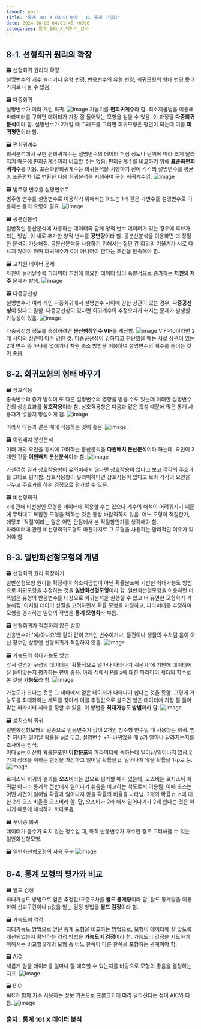 ```yaml
---
layout: post
title: "통계 101 X 데이터 분석 : 8. 통계 모형화"
date: 2024-10-08 04:01:45 +0900
categories: 통계_101_X_데이터_분석
---
```

## <span style= 'background-color: #f1f8ff'>8-1. 선형회귀 원리의 확장
🗃️ 선형회귀 원리의 확장\
설명변수의 개수 늘리기나 유형 변경, 반응변수의 유형 변경, 회귀모형의 형태 변경 등 3가지로 나눌 수 있음.

🗃️ 다중회귀\
설명변수가 여러 개인 회귀.
![image](https://github.com/user-attachments/assets/c668e25b-1935-493a-9fca-1493524d54d0)
기울기를 **편회귀계수**라 함. 최소제곱법을 이용해 파라미터를 구하면 데이터가 가장 잘 들어맞는 모형을 얻을 수 있음. 이 과정을 **다중회귀분석**이라 함. 설명변수가 2개일 때 그래프를 그리면 회귀모형은 평면이 되는데 이를 **회귀평면**이라 함.

🗃️ 편회귀계수\
회귀분석에서 구한 편회귀계수는 설명변수의 데이터 퍼짐 정도나 단위에 따라 크게 달라지기 때문에 편회귀계수끼리 비교할 수는 없음. 편회귀계수를 비교하기 위해 **표준화편회귀계수**를 이용. 표준화편회귀계수는 회귀분석을 시행하기 전에 각각의 설명변수를 평균 0, 표준편차 1로 변환한 다음 회귀분석을 시행하여 구한 회귀계수임.
![image](https://github.com/user-attachments/assets/f6e411c5-a8ed-4477-b87b-ccc1d1d4ecaf)

🗃️ 범주형 변수를 설명변수로\
범주형 변수를 설명변수로 이용하기 위해서는 0 또는 1과 같은 가변수를 설명변수로 이용하는 등의 요령이 필요.
![image](https://github.com/user-attachments/assets/62a2662c-4f86-49b8-bf94-8aa6cf9661c3)

🗃️ 공분산분석\
일반적인 분산분석에 사용하는 데이터와 함께 양적 변수 데이터가 있는 경우에 후보가 되는 방법. 이 새로 추가한 양적 변수를 **공변량**이라 함. 공분산분석을 이용하면 더 정밀한 분석이 가능해짐. 공분산분석을 사용하기 위해서는 집단 간 회귀의 기울기가 서로 다르지 않아야 하며 회귀계수가 0이 아니어야 한다는 조건을 만족해야 함.

🗃️ 고차원 데이터 문제\
차원이 늘어날수록 파라미터 추정에 필요한 데이터 양이 폭발적으로 증가하는 **차원의 저주** 문제가 발생.
![image](https://github.com/user-attachments/assets/24d754ce-a089-424b-9ae9-cfc1fd8c86c4)

🗃️ 다중공선성\
설명변수가 여러 개인 다중회귀에서 설명변수 사이에 강한 상관이 있는 경우, **다중공선성**이 있다고 말함. 다중공선성이 있다면 회귀계수의 추정오차가 커지는 문제가 발생할 가능성이 있음.
![image](https://github.com/user-attachments/assets/f0afc2cd-9dae-4f9d-aab2-b4794aec2919)

다중공선성 정도를 측정하려면 **분산팽창인수 VIF**를 계산함.
![image](https://github.com/user-attachments/assets/d596cd63-ec6b-4a68-a7a8-ceac8bad6e82)
VIF>10이라면 2개 사이의 상관이 아주 강한 것. 다중공선성이 강하다고 판단했을 때는 서로 상관이 있는 2개 변수 중 하나를 없애거나 차원 축소 방법을 이용하여 설명변수의 개수를 줄이는 것이 좋음.


## <span style= 'background-color: #f1f8ff'>8-2. 회귀모형의 형태 바꾸기
🗃️ 상호작용\
종속변수의 증가 방식이 또 다른 설명변수의 영향을 받을 수도 있는데 이러한 설명변수 간의 상승효과를 **상호작용**이라 함. 상호작용항은 다음과 같은 특성 때문에 많은 통계 사용자가 넣을지 망설이게 됨.
![image](https://github.com/user-attachments/assets/b43d8c48-09da-4652-af03-32fcf70cb79a)

따라서 다음과 같은 때에 적용하는 것이 좋음.
![image](https://github.com/user-attachments/assets/7e79a229-225c-4a94-b0ae-da59c99001dd)

🗃️ 이원배치 분산분석\
여러 개의 요인을 동시에 고려하는 분산분석을 **다원배치 분산분석**이라 하는데, 요인이 2개인 것을 **이원배치 분산분석**이라 함.
![image](https://github.com/user-attachments/assets/34c4eaba-c0ec-4a4e-8730-00555303a8e7)

가설검정 결과 상호작용항이 유의미하지 않다면 상호작용이 없다고 보고 각각의 주효과를 그대로 평가함. 상호작용항이 유의미하다면 상호작용이 있다고 보아 각각의 요인을 나누고 주효과를 하위 검정으로 평가할 수 있음.

🗃️ 비선형회귀\
x에 관해 비선형인 모형을 데이터에 적용할 수는 있으나 계수의 해석이 어려워지기 때문에 무턱대고 복잡한 모형을 택하는 것은 통상 바람직하지 않음. 어느 모형이 적절한가, 애당초 '적절'이라는 말은 어떤 관점에서 본 적절함인가를 생각해야 함.\
파라미터에 관한 비선형회귀모형도 마찬가지로 그 모형을 사용하는 합리적인 이유가 있어야 함.


## <span style= 'background-color: #f1f8ff'>8-3. 일반화선형모형의 개념
🗃️ 선형회귀 원리 확장하기\
일반선형모형 원리를 확장하여 최소제곱법이 아닌 확률분포에 기반한 최대가능도 방법으로 회귀모형을 추정하는 것을 **일반화선형모형**이라 함. 일반화선형모형을 이용하면 더 폭넓은 유형의 반응변수를 대상으로 회귀분석을 실행할 수 있고 더 유연한 모형화가 가능해짐. 이처럼 데이터 성질을 고려하면서 확률 모형을 가정하고, 파라미터를 추정하여 모형을 평가하는 일련의 작업을 **통계 모형화**라 부름.

🗃️ 선형회귀가 적절하지 않은 상황\
반응변수가 '예/아니요'와 같이 값이 2개인 변수이거나, 물건이나 생물의 수처럼 음이 아닌 정수인 상황엔 선형회귀가 적절하지 않음.
![image](https://github.com/user-attachments/assets/6932c93b-c2d0-4fcd-9b52-e16325dc3854)

🗃️ 가능도와 최대가능도 방법\
앞서 설명한 구성의 데이터는 '확률적으로 얼마나 나타나기 쉬운가'에 기반해 데이터에 잘 들어맞는지 평가하는 편이 좋음. 아래 식에서 P를 x에 대한 파라미터 세타의 함수로 본 것을 **가능도**라 함.
![image](https://github.com/user-attachments/assets/afdaaef2-8e17-4c6c-bc30-8f16be50e79b)

가능도가 크다는 것은 그 세타에서 얻은 데이터가 나타나기 쉽다는 것을 뜻함. 그렇게 가능도를 최대화하는 세트를 찾아서 이를 추정값으로 삼으면 얻은 데이터에 가장 잘 들어맞는 파라미터 세타를 정할 수 있음. 이 방법을 **최대가능도 방법**이라 함.
![image](https://github.com/user-attachments/assets/6e572c00-ef96-4dd8-a55c-5bfe3767df1b)

🗃️ 로지스틱 회귀\
일반화선형모형의 일종으로 반응변수가 값이 2개인 범주형 변수일 때 사용하는 회귀. 범주 하나가 일어날 확률을 p로 두고, 설명변수 x가 바뀌었을 때 p가 얼마나 달라지는지를 조사하는 방식.\
이때 p는 이산형 확률분포인 **이항분포**의 파라미터에 속하는데 일어남/일어나지 않음 2가지 상태를 취하는 현상을 가정하고 일어날 확률을 p, 일어나지 않을 확률을 1-p로 둠.
![image](https://github.com/user-attachments/assets/5c75b19d-9a54-4177-927d-47f17315608a)

로지스틱 회귀의 결과를 **오즈비**라는 값으로 평가할 때가 있는데, 오즈비는 로지스틱 회귀뿐 아니라 통계학 전반에서 일어나기 쉬움을 비교하는 척도로서 이용됨. 이때 오즈는 어떤 사건이 일어날 확률과 일어나지 않을 확률의 비율을 나타냄. 2개의 확률 p, q에 대한 2개 오즈 비율을 오즈비라 함. **단,** 오즈비가 2라 해서 일어나기가 2배 쉽다는 것은 아니기 때문에 해석하기 까다로움.

🗃️ 푸아송 회귀\
데이터가 음수가 되지 않는 정수일 때, 특히 반응변수가 개수인 경우 고려해볼 수 있는 일반화선형모형.

🗃️ 일반화선형모형의 사용 구분
![image](https://github.com/user-attachments/assets/9f2f60a6-7663-4217-a47e-80dcaff6d70a)


## <span style= 'background-color: #f1f8ff'>8-4. 통계 모형의 평가와 비교
🗃️ 왈드 검정\
최대가능도 방법으로 얻은 추정값/표준오차를 **왈드 통계량**이라 함. 왈드 통계량을 이용하여 신뢰구간이나 p값을 얻는 검정 방법을 **왈드 검정**이라 함.

🗃️ 가능도비 검정\
최대가능도 방법으로 얻은 통계 모형을 비교하는 방법으로, 모형이 데이터에 잘 맞도록 개선되었는지 확인하는 검정 방법을 **가능도비 검정**이라 함. 가능도비 검정을 시도하기 위해서는 비교할 2개의 모형 중 어느 한쪽이 다른 한쪽을 포함하는 관계여야 함.

🗃️ AIC\
새롭게 얻을 데이터를 얼마나 잘 예측할 수 있는지를 바탕으로 모형의 좋음을 결정하는 지표.
![image](https://github.com/user-attachments/assets/4f49d226-7009-4477-a285-3345b1b95709)

🗃️ BIC\
AIC와 함께 자주 사용하는 정보 기준으로 표본크기에 따라 달라진다는 점이 AIC와 다름.
![image](https://github.com/user-attachments/assets/013f1d70-6053-4de6-9f02-60a024619b1c)


### 출처 : 통계 101 X 데이터 분석